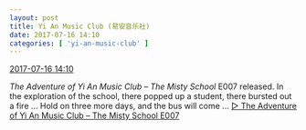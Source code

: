 ```yaml
---
layout: post
title: Yi An Music Club (易安音乐社)
date: 2017-07-16 14:10
categories: [ 'yi-an-music-club' ]
---
```


<div class="weibo-info">
  <a href="http://weibo.com/6094546964/FcE3WFacO">2017-07-16 14:10</a>
</div>

*The Adventure of Yi An Music Club – The Misty School* E007 released. In the exploration of the school, there popped up a student, there bursted out a fire … Hold on three more days, and the bus will come … [▷ The Adventure of Yi An Music Club – The Misty School E007](https://www.youtube.com/watch?v=PmCXWW-UJKw)

